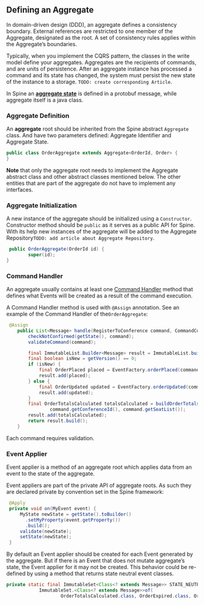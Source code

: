 ## Defining an Aggregate

In domain-driven design (DDD), an aggregate defines a consistency boundary. External references are restricted to one member of the Aggregate, designated as the root. A set of consistency rules applies within the Aggregate’s boundaries.

Typically, when you implement the CQRS pattern, the classes in the write model define your aggregates. Aggregates are the recipients of commands, and are units of persistence. After an aggregate instance has processed a command and its state has changed, the system must persist the new state of the instance to a storage. `TODO: create corresponding Article`.

In Spine an [**aggregate state**](../biz-model/aggregate-states.md) is defined in a protobuf message, while aggregate itself is a java class. 

### Aggregate Definition

An **aggregate** root should be inherited from the Spine abstract `Aggregate` class. And have two parameters defined: Aggregate Identifier and  Aggregate State.

```java
public class OrderAggregate extends Aggregate<OrderId, Order> {
}
```
**Note** that only the aggregate root needs to implement the Aggregate abstract class and other abstract classes mentioned below. The other entities that are part of the aggregate do not have to implement any interfaces.

### Aggregate Initialization
A new instance of the aggregate should be initialized using a `Constructor`. Constructor method should be `public` as it serves as a public API for Spine. With its help new instances of the aggregate will be added to the Aggregate Repository`TODO: add article about Aggregate Repository`. 
```java
 public OrderAggregate(OrderId id) {
        super(id);
}
```

### Command Handler
An aggregate usually contains at least one [Command Handler](./command-handler.md) method that defines what Events will be created as a result of the command execution. 

A Command Handler method is used with `@Assign` annotation. See an example of the Command Handler of the`OrderAggregate`:

```java
 @Assign
    public List<Message> handle(RegisterToConference command, CommandContext context) {
        checkNotConfirmed(getState(), command);
        validateCommand(command);

        final ImmutableList.Builder<Message> result = ImmutableList.builder();
        final boolean isNew = getVersion() == 0;
        if (isNew) {
            final OrderPlaced placed = EventFactory.orderPlaced(command);
            result.add(placed);
        } else {
            final OrderUpdated updated = EventFactory.orderUpdated(command);
            result.add(updated);
        }
        final OrderTotalsCalculated totalsCalculated = buildOrderTotalsCalculated(command.getOrderId(),
                command.getConferenceId(), command.getSeatList());
        result.add(totalsCalculated);
        return result.build();
    }
```
Each command requires validation.
### Event Applier
Event applier is a method of an aggregate root which applies data from an event to the state of the aggregate.

Event appliers are part of the private API of aggregate roots. As such they are declared private by convention set in the Spine framework:

``````java
 @Apply
 private void on(MyEvent event) {
     MyState newState = getState().toBuilder()
       .setMyProperty(event.getProperty())
       .build();
     validate(newState);
     setState(newState);
 }
``````
By default an Event applier should be created for each Event generated by the aggregate. But if there is an Event that does not mutate aggregate’s state, the Event applier for it may not be created. 
This behavior could be re-defined by using a method that returns state neutral event classes. 
```java
private static final ImmutableSet<Class<? extends Message>> STATE_NEUTRAL_EVENT_CLASSES =
            ImmutableSet.<Class<? extends Message>>of(
                    OrderTotalsCalculated.class, OrderExpired.class, OrderRegistrantAssigned.class);
```